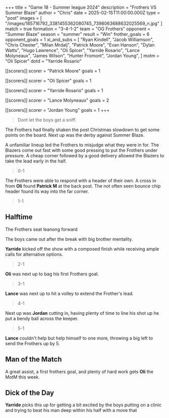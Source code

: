 +++
title = "Game 18 - Summer league 2024"
description = "Frothers VS Summer Blaze"
author = "Chris"
date = 2025-02-15T11:00:00.000Z
type = "post"
images = [
  "/images/185716792_3381455362080745_7398063688632025569_n.jpg"
]
match = true
formation = "3-4-1-2"
team = "OG Frothers"
opponent = "Summer Blaze"
season = "summer"
result = "Win"
frother_goals = 6
opponent_goals = 1
xi_and_subs = [
  "Ryan Kindell",
  "Jacob Williamson",
  "Chris Chester",
  "Milan Mrdalj",
  "Patrick Moore",
  "Evan Hanson",
  "Dylan Watts",
  "Hugo Lawrence",
  "Oli Spicer",
  "Yarride Rosario",
  "Lance Molyneaux",
  "James Wilson",
  "Hunter Fromont",
  "Jordan Young",
]
motm = "Oli Spicer"
dotd = "Yarride Rosario"

[[scorers]]
scorer = "Patrick Moore"
goals = 1

[[scorers]]
scorer = "Oli Spicer"
goals = 1

[[scorers]]
scorer = "Yarride Rosario"
goals = 1

[[scorers]]
scorer = "Lance Molyneaux"
goals = 2

[[scorers]]
scorer = "Jordan Young"
goals = 1
+++

> Dont let the boys get a sniff.

The Frothers had finally shaken the post Christmas slowdown to get some points on the board. Next up was the derby against Summer Blaze.

A unfamiliar lineup led the Frothers to misjudge what they were in for. The Blazers come out fast with some good pressing to put the Frothers under pressure. A cheap corner followed by a good delivery allowed the Blazers to take the lead early in the half.

> 0-1

The Frothers were able to respond with a header of their own. A cross in from **Oli** found **Patrick M** at the back post. The not often seen bounce chip header found its way into the far corner.

> 1-1

## Halftime

The Frothers seat leanong forward

The boys came out after the break with big brother mentality.

**Yarride** kicked off the show with a composed finish while receiving ample calls for alternative options.

> 2-1

**Oli** was next up to bag his first Frothers goal.

> 3-1

**Lance** was next up to hit a volley to extend the Frother's lead.

> 4-1

Next up was **Jordan** cutting in, having plenty of time to line his shot up he put a bendy ball across the keeper.

> 5-1

**Lance** couldn't help but help himself to one more, throwing a big left to send the Frothers up by 5.

## Man of the Match

A great assist, a first frothers goal, and plenty of hard work gets **Oli** the MotM this week.

## Dick of the Day

**Yarride** picks this up for getting a bit excited by the boys putting on a clinic and trying to beat his man deep within his half with a move that
